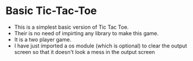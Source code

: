 # Basic Tic-Tac-Toe
- This is a simplest basic version of Tic Tac Toe.
- Their is no need of impirting any library to make this game.
- It is a two player game.
- I have just imported a os module (which is optional) to clear the output screen so that it doesn't look a mess in the output screen
